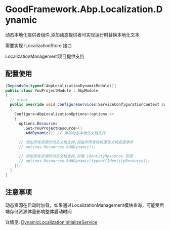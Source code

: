 # GoodFramework.Abp.Localization.Dynamic

动态本地化提供者组件,添加动态提供者可实现运行时替换本地化文本  

需要实现 ILocalizationStore 接口  

LocalizationManagement项目提供支持  

## 配置使用

```csharp
[DependsOn(typeof(AbpLocalizationDynamicModule))]
public class YouProjectModule : AbpModule
{
  // other
  public override void ConfigureServices(ServiceConfigurationContext context)
  {
    Configure<AbpLocalizationOptions>(options =>
    {
      options.Resources
        .Get<YouProjectResource>()
        .AddDynamic(); // 添加动态本地化文档支持
      
      // 添加所有资源的动态文档支持,将监听所有的资源包文档变更事件
      // options.Resources.AddDynamic();

      // 添加所有资源的动态文档支持,忽略 IdentityResource 资源
      // options.Resources.AddDynamic(typeof(IdentityResource));
    });
  }
}
```

## 注意事项

动态资源在启动时加载，如果通过LocalizationManagement模块查询，可能受后端存储资源体量影响整体启动时间  

详情见: [DynamicLocalizationInitializeService](./GoodFramework/Abp/Localization/Dynamic/DynamicLocalizationInitializeService.cs#L25-L38)